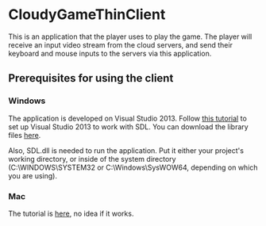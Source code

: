 # CloudyGameThinClient
This is an application that the player uses to play the game. The player will receive an input video stream from the cloud servers, and send their keyboard and mouse inputs to the servers via this application.

## Prerequisites for using the client 
### Windows
The application is developed on Visual Studio 2013. Follow [this tutorial](http://lazyfoo.net/tutorials/SDL/01_hello_SDL/windows/msvsnet2010u/index.php) to set up Visual Studio 2013 to work with SDL. You can download the library files [here](https://www.libsdl.org/download-2.0.php).

Also, SDL.dll is needed to run the application. Put it either your project's working directory, or inside of the system directory (C:\WINDOWS\SYSTEM32 or C:\Windows\SysWOW64, depending on which you are using).

### Mac
The tutorial is [here](http://lazyfoo.net/tutorials/SDL/01_hello_SDL/mac/index.php), no idea if it works.
